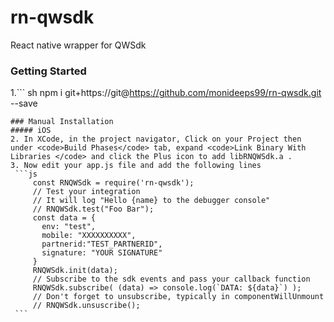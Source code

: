 # rn-qwsdk

React native wrapper for QWSdk

### Getting Started

 1.``` sh
  	npm i git+https://git@https://github.com/monideeps99/rn-qwsdk.git --save
   ```
### Manual Installation
##### iOS
2. In XCode, in the project navigator, Click on your Project then under <code>Build Phases</code> tab, expand <code>Link Binary With Libraries </code> and click the Plus icon to add libRNQWSdk.a .
3. Now edit your app.js file and add the following lines
	```js
    	const RNQWSdk = require('rn-qwsdk');
        // Test your integration
        // It will log "Hello {name} to the debugger console"
        // RNQWSdk.test("Foo Bar");
        const data = {
       	  env: "test",
          mobile: "XXXXXXXXXX",
          partnerid:"TEST_PARTNERID",
          signature: "YOUR SIGNATURE"
        }
        RNQWSdk.init(data);
        // Subscribe to the sdk events and pass your callback function
        RNQWSdk.subscribe( (data) => console.log(`DATA: ${data}`) );
        // Don't forget to unsubscribe, typically in componentWillUnmount
        // RNQWSdk.unsuscribe();
    ```
